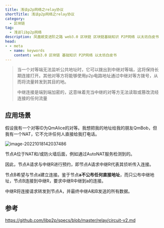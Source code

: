 ```yaml
---
title: 浅谈p2p网络之relay协议
shortTitle: 浅谈p2p网络之relay协议
category:
  - 区块链
tag:
  - 浅谈libp2p网络
description: 凤凰蜕变进阶之路 web3.0 区块链 区块链基础知识 P2P网络 以太坊白皮书
head:
- - meta
  - name: keywords
    content: web3.0 区块链 基础知识 P2P网络 以太坊白皮书
---
```

> 当一个对等端无法监听公共地址时，它可以拨出到中继对等端，这将保持长期连接打开。其他对等方将能够使用p2p电路地址通过中继对等方拨号，从而将流量转发到其目的地。
>
> 中继连接是端到端加密的，这意味着充当中继的对等方无法读取或篡改流经连接的任何流量

## 应用场景

假设我有一个对等ID为QmAlice的对等。我想把我的地址给我的朋友QmBob，但我有一个NAT，它不允许任何人直接给我打电话。

![image-20221018142037486](https://tva1.sinaimg.cn/large/008vxvgGgy1h79f7koq8qj30z90u0mzn.jpg)

节点A位于NAT和/或防火墙后面，例如通过AutoNAT服务检测到的。

因此，节点A请求与中继R进行预约，即节点A请求中继R代表其侦听传入连接。

节点B希望与节点a建立连接。鉴于节点**a不公布任何直接地址**，而只公布中继地址，节点B连接到中继R，要求中继R中继到a的连接。

中继R将连接请求转发到节点A，并最终中继A和B发送的所有数据。

## 参考

<https://github.com/libp2p/specs/blob/master/relay/circuit-v2.md>
